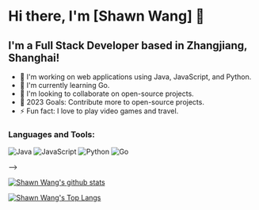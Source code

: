 # Hi there, I'm [Shawn Wang] 👋

## I'm a Full Stack Developer based in Zhangjiang, Shanghai!

- 🔭 I'm working on web applications using Java, JavaScript, and Python.
- 🌱 I'm currently learning Go.
- 👯 I'm looking to collaborate on open-source projects.
- 🥅 2023 Goals: Contribute more to open-source projects.
- ⚡ Fun fact: I love to play video games and travel.


<!-- BLOG-POST-LIST:START 
### Connect with me:

[![website](./img/globe-light.svg)](https://xxx#gh-light-mode-only)
[![website](./img/globe-dark.svg)](https://xxx#gh-dark-mode-only)
&nbsp;&nbsp;
[![linkedin](./img/linkedin-light.svg)](https://linkedin.com/in/yourusername#gh-light-mode-only)
[![linkedin](./img/linkedin-dark.svg)](https://linkedin.com/in/yourusername#gh-dark-mode-only)
-->

### Languages and Tools:

![Java](https://img.shields.io/badge/-Java-ED8B00?style=flat-square&logo=java&logoColor=white)
![JavaScript](https://img.shields.io/badge/-JavaScript-F7DF1E?style=flat-square&logo=javascript&logoColor=black)
![Python](https://img.shields.io/badge/-Python-3776AB?style=flat-square&logo=python&logoColor=white)
![Go](https://img.shields.io/badge/-Go-00ADD8?style=flat-square&logo=go&logoColor=white)
<!-- TODO: Add more badges -->

<!--### 📕 Latest Blog Posts

 BLOG-POST-LIST:START 
- [Your Blog Post Title Here](#)
- [Another Blog Post Title Here](#)
<!-- BLOG-POST-LIST:END -->
-->
<!-- TODO: Add more sections according to your preference. -->
<!--- 
  if you have forked this to use on your profile, 
  Change the `github-readme-stats.anuraghazra1.vercel.app` to `github-readme-stats.vercel.app` 
--->

<!-- Change the `github-readme-stats.anuraghazra1.vercel.app` to `github-readme-stats.vercel.app`  -->
[![Shawn Wang's github stats](https://github-readme-stats.vercel.app/api?username=ixingo)](https://github.com/iXingo)

[![Shawn Wang's Top Langs](https://github-readme-stats.vercel.app/api/top-langs/?username=ixingo&layout=compact)](https://github.com/iXingo)

<!-- [![Shawn Wang's wakatime stats](https://github-readme-stats.vercel.app/api/wakatime?username=iXingo)](https://github.com/iXingo)   -->


<!-- Change the `github-readme-stats.anuraghazra1.vercel.app` to `github-readme-stats.vercel.app`  -->


